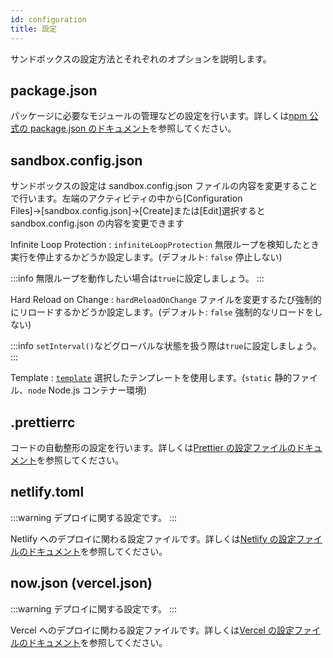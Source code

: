 ```yaml
---
id: configuration
title: 設定
---
```


サンドボックスの設定方法とそれぞれのオプションを説明します。

## package.json

パッケージに必要なモジュールの管理などの設定を行います。詳しくは[npm 公式の package.json のドキュメント](https://docs.npmjs.com/files/package.json)を参照してください。

## sandbox.config.json

サンドボックスの設定は sandbox.config.json ファイルの内容を変更することで行います。左端のアクティビティの中から[Configuration Files]→[sandbox.config.json]→[Create]または[Edit]選択すると sandbox.config.json の内容を変更できます

Infinite Loop Protection
: `infiniteLoopProtection`
無限ループを検知したとき実行を停止するかどうか設定します。(デフォルト: `false` 停止しない)

:::info
無限ループを動作したい場合は`true`に設定しましょう。
:::

Hard Reload on Change
: `hardReloadOnChange`
ファイルを変更するたび強制的にリロードするかどうか設定します。(デフォルト: `false` 強制的なリロードをしない)

:::info
`setInterval()`などグローバルな状態を扱う際は`true`に設定しましょう。
:::

Template
: [`template`](https://github.com/codesandbox/codesandbox-importers/blob/2ef3155b84a056e808c146485def6016d43a7318/packages/types/index.d.ts#L34-L59)
選択したテンプレートを使用します。(`static` 静的ファイル、`node` Node.js コンテナー環境)

## .prettierrc

コードの自動整形の設定を行います。詳しくは[Prettier の設定ファイルのドキュメント](https://prettier.io/docs/en/configuration.html)を参照してください。

## netlify.toml

:::warning
デプロイに関する設定です。
:::

Netlify へのデプロイに関わる設定ファイルです。詳しくは[Netlify の設定ファイルのドキュメント](https://docs.netlify.com/configure-builds/file-based-configuration/)を参照してください。

## now.json (vercel.json)

:::warning
デプロイに関する設定です。
:::

Vercel へのデプロイに関わる設定ファイルです。詳しくは[Vercel の設定ファイルのドキュメント](https://vercel.com/docs/configuration)を参照してください。
